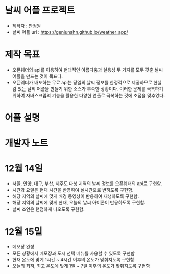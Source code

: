 # 날씨 어플 프로젝트
- 제작자 : 안정원
- 날씨 어플 url : https://geniunahn.github.io/weather_app/

# 제작 목표
- 오픈웨더의 api를 이용하여 현대적인 아름다움과 실용성 두 가지를 모두 갖춘 날씨 어플을 만드는 것이 목표다.
- 오픈웨더가 배포하는 무료 api는 당일의 날씨 정보를 한정적으로 제공하므로 현실감 있는 날씨 어플을 만들기 위한 소스가 부족한 상황이다. 이러한 문제를 극복하기 위하여 자바스크립의 기능을 활용한 다양한 연출로 극복하는 것에 초점을 맞추었다.

# 어플 설명

# 개발자 노트
# 12월 14일
- 서울, 안양, 대구, 부산, 제주도 다섯 지역의 날씨 정보를 오픈웨더의 api로 구현함.
- 시간과 요일은 현재 시간을 반영하여 실시간으로 변하도록 구현함.
- 해당 지역의 날씨에 맞게 배경 동영상이 반응하여 재생하도록 구현함.
- 해당 지역의 날씨에 맞게 현재, 오늘의 날씨 아이콘이 반응하도록 구현함.
- 날씨 조언은 랜덤하게 나오도록 구현함.

# 12월 15일
- 메모장 완성
- 모든 상황에서 메모장과 도시 선택 메뉴를 사용할 수 있도록 구현함
- 현재 온도에 맞게 1시간 ~ 4시간 이후의 온도가 맞춰지도록 구현함
- 오늘의 최저, 최고 온도에 맞게 1일 ~ 7일 이후의 온도가 맞춰지도록 구현함

